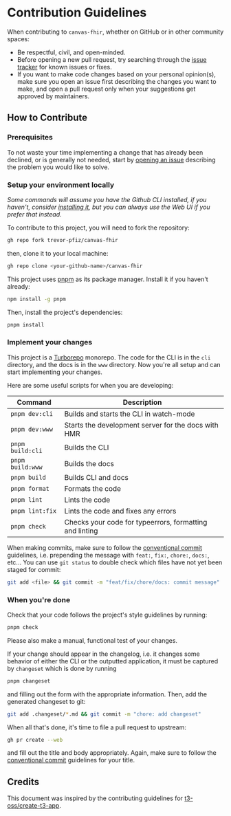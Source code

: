 # Contribution Guidelines

When contributing to `canvas-fhir`, whether on GitHub or in other community spaces:

- Be respectful, civil, and open-minded.
- Before opening a new pull request, try searching through the [issue tracker](https://github.com/trevorpfiz/canvas-fhir/issues) for known issues or fixes.
- If you want to make code changes based on your personal opinion(s), make sure you open an issue first describing the changes you want to make, and open a pull request only when your suggestions get approved by maintainers.

## How to Contribute

### Prerequisites

To not waste your time implementing a change that has already been declined, or is generally not needed, start by [opening an issue](https://github.com/t3-oss/create-t3-app/issues/new/choose) describing the problem you would like to solve.

### Setup your environment locally

_Some commands will assume you have the Github CLI installed, if you haven't, consider [installing it](https://github.com/cli/cli#installation), but you can always use the Web UI if you prefer that instead._

To contribute to this project, you will need to fork the repository:

```bash
gh repo fork trevor-pfiz/canvas-fhir
```

then, clone it to your local machine:

```bash
gh repo clone <your-github-name>/canvas-fhir
```

This project uses [pnpm](https://pnpm.io) as its package manager. Install it if you haven't already:

```bash
npm install -g pnpm
```

Then, install the project's dependencies:

```bash
pnpm install
```

### Implement your changes

This project is a [Turborepo](https://turborepo.org/) monorepo. The code for the CLI is in the `cli` directory, and the docs is in the `www` directory. Now you're all setup and can start implementing your changes.

Here are some useful scripts for when you are developing:

| Command          | Description                                             |
| ---------------- | ------------------------------------------------------- |
| `pnpm dev:cli`   | Builds and starts the CLI in watch-mode                 |
| `pnpm dev:www`   | Starts the development server for the docs with HMR     |
| `pnpm build:cli` | Builds the CLI                                          |
| `pnpm build:www` | Builds the docs                                         |
| `pnpm build`     | Builds CLI and docs                                     |
| `pnpm format`    | Formats the code                                        |
| `pnpm lint`      | Lints the code                                          |
| `pnpm lint:fix`  | Lints the code and fixes any errors                     |
| `pnpm check`     | Checks your code for typeerrors, formatting and linting |

When making commits, make sure to follow the [conventional commit](https://www.conventionalcommits.org/en/v1.0.0/) guidelines, i.e. prepending the message with `feat:`, `fix:`, `chore:`, `docs:`, etc... You can use `git status` to double check which files have not yet been staged for commit:

```bash
git add <file> && git commit -m "feat/fix/chore/docs: commit message"
```

### When you're done

Check that your code follows the project's style guidelines by running:

```bash
pnpm check
```

Please also make a manual, functional test of your changes.

If your change should appear in the changelog, i.e. it changes some behavior of either the CLI or the outputted application, it must be captured by `changeset` which is done by running

```bash
pnpm changeset
```

and filling out the form with the appropriate information. Then, add the generated changeset to git:

```bash
git add .changeset/*.md && git commit -m "chore: add changeset"
```

When all that's done, it's time to file a pull request to upstream:

```bash
gh pr create --web
```

and fill out the title and body appropriately. Again, make sure to follow the [conventional commit](https://www.conventionalcommits.org/en/v1.0.0/) guidelines for your title.

## Credits

This document was inspired by the contributing guidelines for [t3-oss/create-t3-app](https://github.com/t3-oss/create-t3-app/blob/main/CONTRIBUTING.md).
